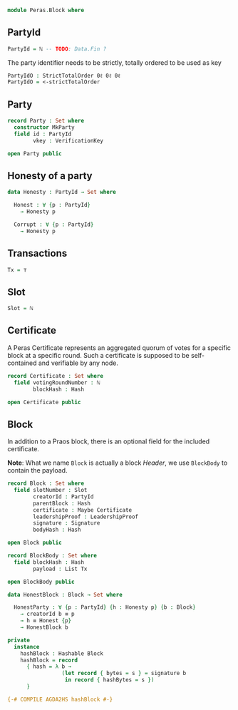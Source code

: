 ```agda
module Peras.Block where
```

<!--
```agda
open import Data.Bool using (Bool)
open import Data.Maybe using (Maybe)
open import Data.Nat using (ℕ)
open import Data.Nat.Properties using (<-strictTotalOrder)
open import Data.List using (List)
open import Data.Unit using (⊤)
open import Level using (0ℓ)
open import Relation.Binary using (StrictTotalOrder)

import Relation.Binary.PropositionalEquality as Eq
open Eq using (_≡_)

open import Peras.Crypto

open import Haskell.Prelude using (Eq)
{-# FOREIGN AGDA2HS import Peras.Crypto (Hash (..), Hashable (..)) #-}
```
-->

## PartyId

```agda
PartyId = ℕ -- TODO: Data.Fin ?
```
<!--
```agda
{-# COMPILE AGDA2HS PartyId deriving (Eq) #-}
```
-->

The party identifier needs to be strictly, totally ordered to be used as key

```agda
PartyIdO : StrictTotalOrder 0ℓ 0ℓ 0ℓ
PartyIdO = <-strictTotalOrder
```

## Party

```agda
record Party : Set where
  constructor MkParty
  field id : PartyId
        vkey : VerificationKey

open Party public
```

<!--
```agda
{-# COMPILE AGDA2HS Party deriving Eq #-}
```
-->

## Honesty of a party

```agda
data Honesty : PartyId → Set where

  Honest : ∀ {p : PartyId}
    → Honesty p

  Corrupt : ∀ {p : PartyId}
    → Honesty p
```

## Transactions

```agda
Tx = ⊤
```

<!--
```agda
{-# COMPILE AGDA2HS Tx #-}
```
-->

## Slot

```agda
Slot = ℕ
```

<!--
```agda
{-# COMPILE AGDA2HS Slot #-}
```
-->

## Certificate

A Peras Certificate represents an aggregated quorum of votes for a specific block at a specific round.
Such a certificate is supposed to be self-contained and verifiable by any node.

```agda
record Certificate : Set where
  field votingRoundNumber : ℕ
        blockHash : Hash

open Certificate public
```
<!--
```agda
{-# COMPILE AGDA2HS Certificate deriving Eq #-}
```
-->

## Block

In addition to a Praos block, there is an optional field for the included certificate.

**Note**: What we name `Block` is actually a block _Header_, we use `BlockBody` to contain the payload.

```agda
record Block : Set where
  field slotNumber : Slot
        creatorId : PartyId
        parentBlock : Hash
        certificate : Maybe Certificate
        leadershipProof : LeadershipProof
        signature : Signature
        bodyHash : Hash

open Block public

record BlockBody : Set where
  field blockHash : Hash
        payload : List Tx

open BlockBody public

```
```agda
data HonestBlock : Block → Set where

  HonestParty : ∀ {p : PartyId} {h : Honesty p} {b : Block}
    → creatorId b ≡ p
    → h ≡ Honest {p}
    → HonestBlock b
```
<!--
```agda
{-# COMPILE AGDA2HS Block deriving Eq #-}
{-# COMPILE AGDA2HS BlockBody deriving Eq #-}
```
-->

```agda
private
  instance
    hashBlock : Hashable Block
    hashBlock = record
      { hash = λ b →
                 (let record { bytes = s } = signature b
                  in record { hashBytes = s })
      }

{-# COMPILE AGDA2HS hashBlock #-}
```
